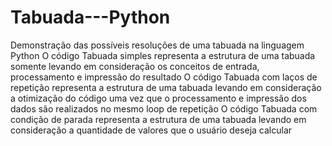# Tabuada---Python
Demonstração das possíveis resoluções de uma tabuada na linguagem Python
O código Tabuada simples representa a estrutura de uma tabuada somente levando em consideração os conceitos de entrada, processamento e impressão do resultado
O código Tabuada com laços de repetição representa a estrutura de uma tabuada levando em consideração a otimização do código uma vez que o processamento e impressão dos dados são realizados no mesmo loop de repetição
O código Tabuada com condição de parada representa a estrutura de uma tabuada levando em consideração a quantidade de valores que o usuário deseja calcular
